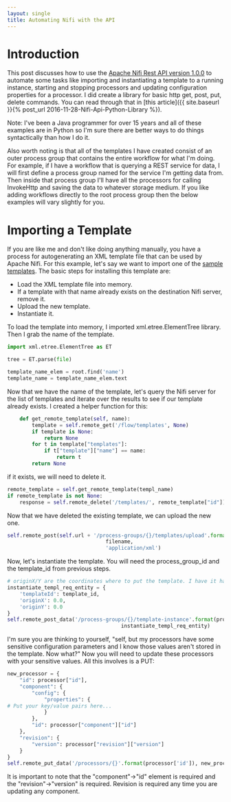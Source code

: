 ```yaml
---
layout: single
title: Automating Nifi with the API
---
```


# Introduction
This post discusses how to use the [Apache Nifi Rest API version 1.0.0](https://nifi.apache.org/docs/nifi-docs/rest-api/) 
to automate some tasks like importing and instantiating a template to a running instance, starting and stopping processors
and updating configuration properties for a processor. I did create a library for basic http get, post, put, delete commands.
You can read through that in [this article]({{ site.baseurl }}{% post_url 2016-11-28-Nifi-Api-Python-Library %}).

Note: I've been a Java programmer for over 15 years and all of these examples are in Python so I'm sure there are better
ways to do things syntactically than how I do it.

Also worth noting is that all of the templates I have created consist of an outer process group that contains the entire
workflow for what I'm doing. For example, if I have a workflow that is querying a REST service for data, I will first define
a process group named for the service I'm getting data from. Then inside that process group I'll have all the processors
for calling InvokeHttp and saving the data to whatever storage medium. If you like adding workflows directly to the
root process group then the below examples will vary slightly for you.

# Importing a Template
If you are like me and don't like doing anything manually, you have a process for autogenerating an XML template file that
can be used by Apache Nifi. For this example, let's say we want to import one of the [sample templates](https://cwiki.apache.org/confluence/display/NIFI/Example+Dataflow+Templates).
The basic steps for installing this template are:

* Load the XML template file into memory.
* If a template with that name already exists on the destination Nifi server, remove it.
* Upload the new template.
* Instantiate it.

To load the template into memory, I imported xml.etree.ElementTree library. Then I grab the name of the template.

```python
import xml.etree.ElementTree as ET

tree = ET.parse(file)

template_name_elem = root.find('name')
template_name = template_name_elem.text
```

Now that we have the name of the template, let's query the Nifi server for the list of templates and iterate over the results
to see if our template already exists. I created a helper function for this:

```python
    def get_remote_template(self, name):
        template = self.remote_get('/flow/templates', None)
        if template is None:
            return None
        for t in template["templates"]:
            if t["template"]["name"] == name:
                return t
        return None
```

if it exists, we will need to delete it. 

```python
remote_template = self.get_remote_template(templ_name)
if remote_template is not None:
    response = self.remote_delete('/templates/', remote_template["id"])
```

Now that we have deleted the existing template, we can upload the new one.

```python
self.remote_post(self.url + '/process-groups/{}/templates/upload'.format(process_group_id),
                                filename,
                                'application/xml')
```

Now, let's instantiate the template. You will need the process_group_id and the template_id from previous steps.

```python
# originX/Y are the coordinates where to put the template. I have it hardcoded to 0,0 for now.
instantiate_templ_req_entity = {
    'templateId': template_id,
    'originX': 0.0,
    'originY': 0.0
}
self.remote_post_data('/process-groups/{}/template-instance'.format(process_group_id),
                                     instantiate_templ_req_entity)
```

I'm sure you are thinking to yourself, "self, but my processors have some sensitive configuration parameters and I know those 
values aren't stored in the template. Now what?" Now you will need to update these processors with your sensitive values. All this involves
is a PUT: 

```python
new_processor = {
    "id": processor["id"],
    "component": {
        "config": {
            "properties": {
# Put your key/value pairs here...
            }
        },
        "id": processor["component"]["id"]
    },
    "revision": {
        "version": processor["revision"]["version"]
    }
}
self.remote_put_data('/processors/{}'.format(processor['id']), new_processor)
```

It is important to note that the "component"->"id" element is required and the "revision"->"version" is required. Revision is required
any time you are updating any component. 